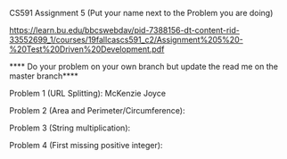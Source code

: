 CS591 Assignment 5 (Put your name next to the Problem you are doing)

https://learn.bu.edu/bbcswebdav/pid-7388156-dt-content-rid-33552699_1/courses/19fallcascs591_c2/Assignment%205%20-%20Test%20Driven%20Development.pdf

**** Do your problem on your own branch but update the read me on the master branch****

Problem 1 (URL Splitting): McKenzie Joyce

Problem 2 (Area and Perimeter/Circumference):

Problem 3 (String multiplication):

Problem 4 (First missing positive integer):
